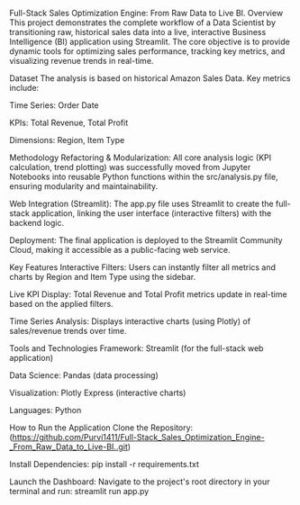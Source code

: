 Full-Stack Sales Optimization Engine: From Raw Data to Live BI.
Overview
This project demonstrates the complete workflow of a Data Scientist by transitioning raw, historical sales data into a live, interactive Business Intelligence (BI) application using Streamlit. The core objective is to provide dynamic tools for optimizing sales performance, tracking key metrics, and visualizing revenue trends in real-time.

Dataset
The analysis is based on historical Amazon Sales Data. Key metrics include:

Time Series: Order Date

KPIs: Total Revenue, Total Profit

Dimensions: Region, Item Type

Methodology
Refactoring & Modularization: All core analysis logic (KPI calculation, trend plotting) was successfully moved from Jupyter Notebooks into reusable Python functions within the src/analysis.py file, ensuring modularity and maintainability.

Web Integration (Streamlit): The app.py file uses Streamlit to create the full-stack application, linking the user interface (interactive filters) with the backend logic.

Deployment: The final application is deployed to the Streamlit Community Cloud, making it accessible as a public-facing web service.

Key Features
Interactive Filters: Users can instantly filter all metrics and charts by Region and Item Type using the sidebar.

Live KPI Display: Total Revenue and Total Profit metrics update in real-time based on the applied filters.

Time Series Analysis: Displays interactive charts (using Plotly) of sales/revenue trends over time.

Tools and Technologies
Framework: Streamlit (for the full-stack web application)

Data Science: Pandas (data processing)

Visualization: Plotly Express (interactive charts)

Languages: Python

How to Run the Application
Clone the Repository:
(https://github.com/Purvi1411/Full-Stack_Sales_Optimization_Engine-_From_Raw_Data_to_Live-BI..git)

Install Dependencies:
pip install -r requirements.txt

Launch the Dashboard: Navigate to the project's root directory in your terminal and run:
streamlit run app.py






